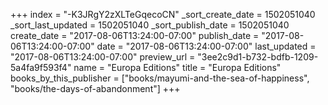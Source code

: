+++
index = "-K3JRgY2zXLTeGqecoCN"
_sort_create_date = 1502051040
_sort_last_updated = 1502051040
_sort_publish_date = 1502051040
create_date = "2017-08-06T13:24:00-07:00"
publish_date = "2017-08-06T13:24:00-07:00"
date = "2017-08-06T13:24:00-07:00"
last_updated = "2017-08-06T13:24:00-07:00"
preview_url = "3ee2c9d1-b732-bdfb-1209-5a4fa9f593f4"
name = "Europa Editions"
title = "Europa Editions"
books_by_this_publisher = ["books/mayumi-and-the-sea-of-happiness", "books/the-days-of-abandonment"]
+++
